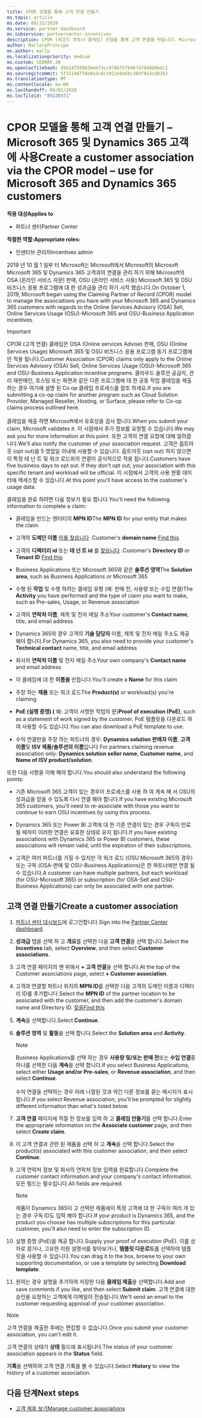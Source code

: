 ```yaml
---
title: CPOR 모델을 통해 고객 연결 만들기
ms.topic: article
ms.date: 08/31/2020
ms.service: partner-dashboard
ms.subservice: partnercenter-incentives
description: CPOR (레코드 파트너 클레임) 모델을 통해 고객 연결을 만듭니다. Microsoft 365 및 Dynamics 365 고객에 대 한 판매, 사용량 &의 성과급을 관리 하는 데 도움이 됩니다.
author: MalloryPrincipe
ms.author: mallp
ms.localizationpriority: medium
ms.custom: SEOMAY.20
ms.openlocfilehash: d5b14759803beb73cc970bf5fb96747048b8bdc1
ms.sourcegitcommit: 5f31146f50e01dc4c1922e0a5bc369f0a3cd8162
ms.translationtype: MT
ms.contentlocale: ko-KR
ms.lasthandoff: 09/01/2020
ms.locfileid: "89220371"
---
```

# <a name="create-a-customer-association-via-the-cpor-model--use-for-microsoft-365-and-dynamics-365-customers"></a><span data-ttu-id="fea9d-104">CPOR 모델을 통해 고객 연결 만들기 – Microsoft 365 및 Dynamics 365 고객에 사용</span><span class="sxs-lookup"><span data-stu-id="fea9d-104">Create a customer association via the CPOR model – use for Microsoft 365 and Dynamics 365 customers</span></span>

<span data-ttu-id="fea9d-105">**적용 대상**</span><span class="sxs-lookup"><span data-stu-id="fea9d-105">**Applies to**</span></span>

- <span data-ttu-id="fea9d-106">파트너 센터</span><span class="sxs-lookup"><span data-stu-id="fea9d-106">Partner Center</span></span>

<span data-ttu-id="fea9d-107">**적절한 역할:**</span><span class="sxs-lookup"><span data-stu-id="fea9d-107">**Appropriate roles:**</span></span>

- <span data-ttu-id="fea9d-108">인센티브 관리자</span><span class="sxs-lookup"><span data-stu-id="fea9d-108">Incentives admin</span></span>

<span data-ttu-id="fea9d-109">2019 년 10 월 1 일부 터 Microsoft는 Microsoft에서 Microsoft의 Microsoft Microsoft 365 및 Dynamics 365 고객과의 연결을 관리 하기 위해 Microsoft의 OSA (온라인 서비스 자문) 판매, OSU (온라인 서비스 사용) Microsoft 365 및 OSU 비즈니스 응용 프로그램에 대 한 성과급을 관리 하기 시작 했습니다.</span><span class="sxs-lookup"><span data-stu-id="fea9d-109">On October 1, 2019, Microsoft began using the Claiming Partner of Record (CPOR) model to manage the associations you have with your Microsoft 365 and Dynamics 365 customers with regards to the Online Services Advisory (OSA) Sell, Online Services Usage (OSU)-Microsoft 365 and OSU-Business Application incentives.</span></span>

>[!Important]
> <span data-ttu-id="fea9d-110">CPOR (고객 연결) 클레임은 OSA (Online services Advise) 판매, OSU (Online Services Usage) Microsoft 365 및 OSU 비즈니스 응용 프로그램 동기 프로그램에만 적용 됩니다.</span><span class="sxs-lookup"><span data-stu-id="fea9d-110">Customer Association (CPOR) claims only apply to the Online Services Advisory (OSA) Sell, Online Services Usage (OSU)-Microsoft 365 and OSU-Business Application incentive programs.</span></span> <span data-ttu-id="fea9d-111">클라우드 솔루션 공급자, 관리 재판매인, 호스팅 또는 화면과 같은 다른 프로그램에 대 한 공동 작업 클레임을 제출 하는 경우 여기에 설명 된 Co op 클레임 프로세스를 참조 하세요.</span><span class="sxs-lookup"><span data-stu-id="fea9d-111">If you are submitting a co-op claim for another program such as Cloud Solution Provider, Managed Reseller, Hosting, or Surface, please refer to Co-op claims process outlined here.</span></span> <br><br><span data-ttu-id="fea9d-112">클레임을 제출 하면 Microsoft에서 유효성을 검사 합니다.</span><span class="sxs-lookup"><span data-stu-id="fea9d-112">When you submit your claim, Microsoft validates it.</span></span> <span data-ttu-id="fea9d-113">이 시점에서 추가 정보를 요청할 수 있습니다.</span><span class="sxs-lookup"><span data-stu-id="fea9d-113">We may ask you for more information at this point.</span></span> <span data-ttu-id="fea9d-114">또한 고객의 연결 요청에 대해 알려줍니다.</span><span class="sxs-lookup"><span data-stu-id="fea9d-114">We'll also notify the customer of your association request.</span></span> <span data-ttu-id="fea9d-115">고객은 옵트아웃 (opt out)을 5 영업일 이내에 사용할 수 있습니다. 옵트아웃 (opt out) 하지 않으면이 특정 테 넌 트 및 워크 로드와의 연결이 공식적으로 적용 됩니다.</span><span class="sxs-lookup"><span data-stu-id="fea9d-115">Customers have five business days to opt out. If they don't opt out, your association with this specific tenant and workload will be official.</span></span> <span data-ttu-id="fea9d-116">이 시점에서 고객의 사용 현황 데이터에 액세스할 수 있습니다.</span><span class="sxs-lookup"><span data-stu-id="fea9d-116">At this point you'll have access to the customer's usage data.</span></span> 

<span data-ttu-id="fea9d-117">클레임을 완료 하려면 다음 정보가 필요 합니다.</span><span class="sxs-lookup"><span data-stu-id="fea9d-117">You'll need the following information to complete a claim:</span></span>

- <span data-ttu-id="fea9d-118">클레임을 만드는 엔터티의 **MPN ID**</span><span class="sxs-lookup"><span data-stu-id="fea9d-118">The **MPN ID** for your entity that makes the claim</span></span>

- <span data-ttu-id="fea9d-119">고객의 **도메인 이름** [이를 찾습니다](find-domain-name.md) .</span><span class="sxs-lookup"><span data-stu-id="fea9d-119">Customer's **domain name** [Find this](find-domain-name.md)</span></span>

- <span data-ttu-id="fea9d-120">고객의 **디렉터리 id** 또는 **테 넌 트 id** 를 [찾습니다](find-domain-name.md) .</span><span class="sxs-lookup"><span data-stu-id="fea9d-120">Customer's **Directory ID** or **Tenant ID** [Find this](find-domain-name.md)</span></span>

- <span data-ttu-id="fea9d-121">Business Applications 또는 Microsoft 365와 같은 **솔루션 영역**</span><span class="sxs-lookup"><span data-stu-id="fea9d-121">The **Solution area**, such as Business Applications or Microsoft 365</span></span>

- <span data-ttu-id="fea9d-122">수행 된 **작업** 및 수행 하려는 클레임 유형 (예: 판매 전, 사용량 또는 수입 연결)</span><span class="sxs-lookup"><span data-stu-id="fea9d-122">The **Activity** you have performed and the type of claim you want to make, such as Pre-sales, Usage, or Revenue association</span></span>

- <span data-ttu-id="fea9d-123">고객의 **연락처 이름**, 제목 및 전자 메일 주소</span><span class="sxs-lookup"><span data-stu-id="fea9d-123">Your customer's **Contact name**, title, and email address</span></span>

- <span data-ttu-id="fea9d-124">Dynamics 365의 경우 고객의 **기술 담당자** 이름, 제목 및 전자 메일 주소도 제공 해야 합니다.</span><span class="sxs-lookup"><span data-stu-id="fea9d-124">For Dynamics 365, you also need to provide your customer's **Technical contact** name, title, and email address</span></span>

- <span data-ttu-id="fea9d-125">회사의 **연락처 이름** 및 전자 메일 주소</span><span class="sxs-lookup"><span data-stu-id="fea9d-125">Your own company's **Contact name** and email address</span></span>

- <span data-ttu-id="fea9d-126">이 클레임에 대 한 **이름을** 만듭니다.</span><span class="sxs-lookup"><span data-stu-id="fea9d-126">You'll create a **Name** for this claim</span></span>

- <span data-ttu-id="fea9d-127">주장 하는 **제품** 또는 워크 로드</span><span class="sxs-lookup"><span data-stu-id="fea9d-127">The **Product(s)** or workload(s) you're claiming</span></span>

- <span data-ttu-id="fea9d-128">**PoE (실행 증명) (** 예: 고객이 서명한 작업의 문)</span><span class="sxs-lookup"><span data-stu-id="fea9d-128">**Proof of execution (PoE)**, such as a statement of work signed by the customer.</span></span> <span data-ttu-id="fea9d-129">PoE 템플릿을 다운로드 하 여 사용할 수도 있습니다.</span><span class="sxs-lookup"><span data-stu-id="fea9d-129">You can also download a PoE template to use.</span></span>

- <span data-ttu-id="fea9d-130">수익 연결만을 주장 하는 파트너의 경우: **Dynamics solution 판매자 이름**, **고객 이름**및 **ISV 제품/솔루션의 이름**입니다.</span><span class="sxs-lookup"><span data-stu-id="fea9d-130">For partners claiming revenue association only: **Dynamics solution seller name**, **Customer name**, and **Name of ISV product/solution**.</span></span> 

<span data-ttu-id="fea9d-131">또한 다음 사항을 이해 해야 합니다.</span><span class="sxs-lookup"><span data-stu-id="fea9d-131">You should also understand the following points:</span></span>

- <span data-ttu-id="fea9d-132">기존 Microsoft 365 고객이 있는 경우이 프로세스를 사용 하 여 계속 해 서 OSU의 성과급을 얻을 수 있도록 다시 연결 해야 합니다.</span><span class="sxs-lookup"><span data-stu-id="fea9d-132">If you have existing Microsoft 365 customers, you'll need to re-associate with those you want to continue to earn OSU incentives by using this process.</span></span>

- <span data-ttu-id="fea9d-133">Dynamics 365 또는 Power BI 고객에 대 한 기존 연결이 있는 경우 구독이 만료 될 때까지 이러한 연결은 유효한 상태로 유지 됩니다.</span><span class="sxs-lookup"><span data-stu-id="fea9d-133">If you have existing associations with Dynamics 365 or Power BI customers, these associations will remain valid, until the expiration of their subscriptions.</span></span>

- <span data-ttu-id="fea9d-134">고객은 여러 파트너를 가질 수 있지만 각 워크 로드 (OSU Microsoft 365의 경우) 또는 구독 (OSA-판매 및 OSU-Business Applications)은 한 파트너에만 연결 될 수 있습니다.</span><span class="sxs-lookup"><span data-stu-id="fea9d-134">A customer can have multiple partners, but each workload (for OSU-Microsoft 365) or subscription (for OSA-Sell and OSU-Business Applications) can only be associated with one partner.</span></span>

## <a name="create-a-customer-association"></a><span data-ttu-id="fea9d-135">고객 연결 만들기</span><span class="sxs-lookup"><span data-stu-id="fea9d-135">Create a customer association</span></span>

1. <span data-ttu-id="fea9d-136">[파트너 센터 대시보드](https://partner.microsoft.com/dashboard/)에 로그인합니다.</span><span class="sxs-lookup"><span data-stu-id="fea9d-136">Sign into the [Partner Center dashboard](https://partner.microsoft.com/dashboard/).</span></span>

2. <span data-ttu-id="fea9d-137">**성과급** 탭을 선택 하 고 **개요**를 선택한 다음 **고객 연결**을 선택 합니다.</span><span class="sxs-lookup"><span data-stu-id="fea9d-137">Select the **Incentives** tab, select **Overview**, and then select **Customer associations**.</span></span>

3. <span data-ttu-id="fea9d-138">고객 연결 페이지의 맨 위에서 **+ 고객 연결**을 선택 합니다.</span><span class="sxs-lookup"><span data-stu-id="fea9d-138">At the top of the Customer associations page, select **+ Customer association**.</span></span>

4. <span data-ttu-id="fea9d-139">고객과 연결할 파트너 위치의 **MPN ID**를 선택한 다음 고객의 도메인 이름과 디렉터리 ID를 추가합니다.</span><span class="sxs-lookup"><span data-stu-id="fea9d-139">Select the **MPN ID** of the partner location to be associated with the customer, and then add the customer's domain name and Directory ID.</span></span> [<span data-ttu-id="fea9d-140">찾을</span><span class="sxs-lookup"><span data-stu-id="fea9d-140">Find this</span></span>](find-domain-name.md)

5. <span data-ttu-id="fea9d-141">**계속**을 선택합니다.</span><span class="sxs-lookup"><span data-stu-id="fea9d-141">Select **Continue**.</span></span>

6. <span data-ttu-id="fea9d-142">**솔루션 영역** 및 **활동**을 선택 합니다.</span><span class="sxs-lookup"><span data-stu-id="fea9d-142">Select the **Solution area** and **Activity**.</span></span> 

   >[!Note]
   >
   ><span data-ttu-id="fea9d-143">Business Applications를 선택 하는 경우 **사용량 및/또는 판매 전**또는 **수입 연결**중 하나를 선택한 다음 **계속**을 선택 합니다.</span><span class="sxs-lookup"><span data-stu-id="fea9d-143">If you select Business Applications, select either **Usage and/or Pre-sales**, or **Revenue association**, and then select **Continue**.</span></span> 
   <br><br><span data-ttu-id="fea9d-144">수익 연결을 선택하는 경우 아래 나열된 것과 약간 다른 정보를 묻는 메시지가 표시됩니다.</span><span class="sxs-lookup"><span data-stu-id="fea9d-144">If you select Revenue association, you'll be prompted for slightly different information than what's listed below.</span></span>

7. <span data-ttu-id="fea9d-145">**고객 연결** 페이지에 적절 한 정보를 입력 하 고 **클레임 만들기**를 선택 합니다.</span><span class="sxs-lookup"><span data-stu-id="fea9d-145">Enter the appropriate information on the **Associate customer** page, and then select **Create claim**.</span></span>

8. <span data-ttu-id="fea9d-146">이 고객 연결과 관련 된 제품을 선택 하 고 **계속**을 선택 합니다.</span><span class="sxs-lookup"><span data-stu-id="fea9d-146">Select the product(s) associated with this customer association, and then select **Continue**.</span></span>

9. <span data-ttu-id="fea9d-147">고객 연락처 정보 및 회사의 연락처 정보 입력을 완료합니다.</span><span class="sxs-lookup"><span data-stu-id="fea9d-147">Complete the customer contact information and your company's contact information.</span></span> <span data-ttu-id="fea9d-148">모든 필드는 필수입니다.</span><span class="sxs-lookup"><span data-stu-id="fea9d-148">All fields are required.</span></span> 

   >[!NOTE]
   ><span data-ttu-id="fea9d-149">제품이 Dynamics 365이 고 선택한 제품에이 특정 고객에 대 한 구독이 여러 개 있는 경우 구독 ID도 입력 해야 합니다.</span><span class="sxs-lookup"><span data-stu-id="fea9d-149">If your product is Dynamics 365, and the product you choose has multiple subscriptions for this particular customer, you'll also need to enter the subscription ID.</span></span>

10. <span data-ttu-id="fea9d-150">실행 증명 (PoE)을 제공 합니다.</span><span class="sxs-lookup"><span data-stu-id="fea9d-150">Supply your proof of execution (PoE).</span></span> <span data-ttu-id="fea9d-151">이를 상자로 끌거나, 고유한 지원 설명서를 찾아보거나, **템플릿 다운로드**를 선택하여 템플릿을 사용할 수 있습니다.</span><span class="sxs-lookup"><span data-stu-id="fea9d-151">You can drag it to the box, browse to your own supporting documentation, or use a template by selecting **Download template**.</span></span> 

11. <span data-ttu-id="fea9d-152">원하는 경우 설명을 추가하여 저장한 다음 **클레임 제출**을 선택합니다.</span><span class="sxs-lookup"><span data-stu-id="fea9d-152">Add and save comments if you like, and then select **Submit claim**.</span></span> <span data-ttu-id="fea9d-153">고객 연결에 대한 승인을 요청하는 고객에게 이메일이 전송됩니다.</span><span class="sxs-lookup"><span data-stu-id="fea9d-153">We'll send an email to the customer requesting approval of your customer association.</span></span>

   >[!NOTE]
   ><span data-ttu-id="fea9d-154">고객 연결을 제출한 후에는 편집할 수 없습니다.</span><span class="sxs-lookup"><span data-stu-id="fea9d-154">Once you submit your customer association, you can't edit it.</span></span>

<span data-ttu-id="fea9d-155">고객 연결의 상태가 **상태** 필드에 표시됩니다.</span><span class="sxs-lookup"><span data-stu-id="fea9d-155">The status of your customer association appears in the **Status** field.</span></span>

<span data-ttu-id="fea9d-156">**기록**을 선택하여 고객 연결 기록을 볼 수 있습니다.</span><span class="sxs-lookup"><span data-stu-id="fea9d-156">Select **History** to view the history of a customer association.</span></span>

## <a name="next-steps"></a><span data-ttu-id="fea9d-157">다음 단계</span><span class="sxs-lookup"><span data-stu-id="fea9d-157">Next steps</span></span>

- [<span data-ttu-id="fea9d-158">고객 제휴 보기</span><span class="sxs-lookup"><span data-stu-id="fea9d-158">Manage customer associations</span></span>](incentives-manage-customer-associations.md)